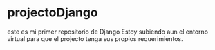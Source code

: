 # projectoDjango
este es mi primer repositorio de Django
Estoy subiendo aun el entorno virtual para que el projecto tenga sus propios requerimientos.
